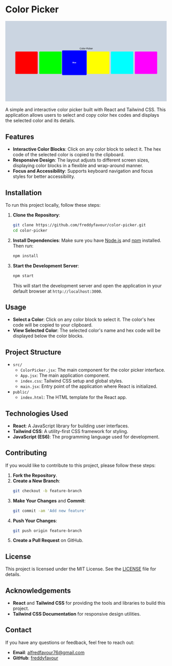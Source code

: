 # Color Picker

![Color Picker Demo](https://github.com/freddyfavour/color-picker/blob/main/display.gif?raw=true)

A simple and interactive color picker built with React and Tailwind CSS. This application allows users to select and copy color hex codes and displays the selected color and its details.

## Features

- **Interactive Color Blocks**: Click on any color block to select it. The hex code of the selected color is copied to the clipboard.
- **Responsive Design**: The layout adjusts to different screen sizes, displaying color blocks in a flexible and wrap-around manner.
- **Focus and Accessibility**: Supports keyboard navigation and focus styles for better accessibility.

## Installation

To run this project locally, follow these steps:

1. **Clone the Repository**:
   ```bash
   git clone https://github.com/freddyfavour/color-picker.git
   cd color-picker
   ```

2. **Install Dependencies**:
   Make sure you have [Node.js](https://nodejs.org/) and [npm](https://www.npmjs.com/) installed. Then run:
   ```bash
   npm install
   ```

3. **Start the Development Server**:
   ```bash
   npm start
   ```

   This will start the development server and open the application in your default browser at `http://localhost:3000`.

## Usage

- **Select a Color**: Click on any color block to select it. The color's hex code will be copied to your clipboard.
- **View Selected Color**: The selected color's name and hex code will be displayed below the color blocks.

## Project Structure

- `src/`
  - `ColorPicker.jsx`: The main component for the color picker interface.
  - `App.jsx`: The main application component.
  - `index.css`: Tailwind CSS setup and global styles.
  - `main.jsx`: Entry point of the application where React is initialized.
- `public/`
  - `index.html`: The HTML template for the React app.

## Technologies Used

- **React**: A JavaScript library for building user interfaces.
- **Tailwind CSS**: A utility-first CSS framework for styling.
- **JavaScript (ES6)**: The programming language used for development.

## Contributing

If you would like to contribute to this project, please follow these steps:

1. **Fork the Repository**.
2. **Create a New Branch**:
   ```bash
   git checkout -b feature-branch
   ```
3. **Make Your Changes** and **Commit**:
   ```bash
   git commit -am 'Add new feature'
   ```
4. **Push Your Changes**:
   ```bash
   git push origin feature-branch
   ```
5. **Create a Pull Request** on GitHub.

## License

This project is licensed under the MIT License. See the [LICENSE](LICENSE) file for details.

## Acknowledgements

- **React** and **Tailwind CSS** for providing the tools and libraries to build this project.
- **Tailwind CSS Documentation** for responsive design utilities.

## Contact

If you have any questions or feedback, feel free to reach out:

- **Email**: [alfredfavour76@gmail.com](mailto:alfredfavour76@gmail.com)
- **GitHub**: [freddyfavour](https://github.com/freddyfavour)
